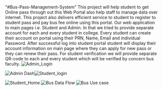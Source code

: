 "#Bus-Pass-Management-System"
This project will help student to get Online pass through out this Web Portal also help staff to manage data over internet. This project also delivers efficient service to student to register to student pass and pay bus fee online using this portal. Our web application to main pages i.e. Student and Admin. In that we tried to provide separate account for each and every student in college. Every student can create their account on portal using  their PRN, Name, Email and individual Password. After successful log into student portal student will display their account information on main page where they can apply for new pass or they can renew their pass. For student verification we will provide separate QR-code to each and every student which will be verified by concern bus faculty.
![Admin_Login](https://user-images.githubusercontent.com/96232989/209537976-74f9158c-08b3-42e6-aee4-276616acc948.png)

![Admin Dash](https://user-images.githubusercontent.com/96232989/209537967-97c92a92-b849-44f3-93a0-1394acc81643.png)![Student_login](https://user-images.githubusercontent.com/96232989/209538014-62d66634-5a09-4327-89ad-bbb382e184ca.png)

![Student_Home](https://user-images.githubusercontent.com/96232989/209538004-a679d748-e097-4c28-9a78-8f3266a034d4.png)
![Bus Data Flow](https://user-images.githubusercontent.com/96232989/209538069-1207a276-b7d2-435b-8125-af2e7f29a6b2.png)
![Bus Use case](https://user-images.githubusercontent.com/96232989/209538081-b35e1090-d4c7-4253-a17c-dc7fe3377f9f.png)
